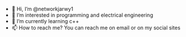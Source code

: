 - 👋 Hi, I’m @networkjarwy1
- 👀 I’m interested in programming and electrical engineering
- 🌱 I’m currently learning c++
- 📫 How to reach me? You can reach me on email or on my social sites

<!---
networkjarwy1/networkjarwy1 is a ✨ special ✨ repository because its `README.md` (this file) appears on your GitHub profile.
You can click the Preview link to take a look at your changes.
--->
